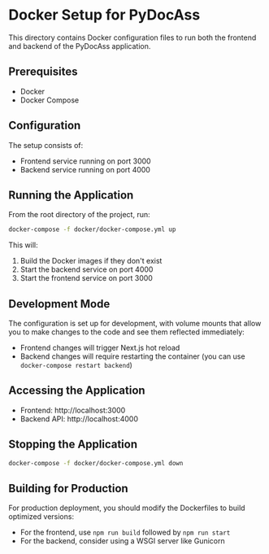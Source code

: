 # Docker Setup for PyDocAss

This directory contains Docker configuration files to run both the frontend and backend of the PyDocAss application.

## Prerequisites

- Docker
- Docker Compose

## Configuration

The setup consists of:

- Frontend service running on port 3000
- Backend service running on port 4000

## Running the Application

From the root directory of the project, run:

```bash
docker-compose -f docker/docker-compose.yml up
```

This will:
1. Build the Docker images if they don't exist
2. Start the backend service on port 4000
3. Start the frontend service on port 3000

## Development Mode

The configuration is set up for development, with volume mounts that allow you to make changes to the code and see them reflected immediately:

- Frontend changes will trigger Next.js hot reload
- Backend changes will require restarting the container (you can use `docker-compose restart backend`)

## Accessing the Application

- Frontend: http://localhost:3000
- Backend API: http://localhost:4000

## Stopping the Application

```bash
docker-compose -f docker/docker-compose.yml down
```

## Building for Production

For production deployment, you should modify the Dockerfiles to build optimized versions:

- For the frontend, use `npm run build` followed by `npm run start` 
- For the backend, consider using a WSGI server like Gunicorn 